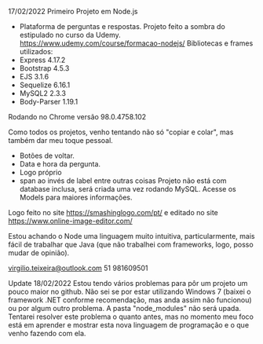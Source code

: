 17/02/2022
Primeiro Projeto em Node.js

- Plataforma de perguntas e respostas.
Projeto feito a sombra do estipulado no curso da Udemy.
https://www.udemy.com/course/formacao-nodejs/
Bibliotecas e frames utilizados:
- Express 4.17.2
- Bootstrap 4.5.3
- EJS 3.1.6
- Sequelize 6.16.1
- MySQL2 2.3.3
- Body-Parser 1.19.1

Rodando no Chrome versão 98.0.4758.102

Como todos os projetos, venho tentando não só "copiar e colar", mas também dar meu toque pessoal.
- Botões de voltar.
- Data e hora da pergunta.
- Logo próprio
- span ao invés de label
entre outras coisas
Projeto não está com database inclusa, será criada uma vez rodando MySQL.
Acesse os Models para maiores informações.

Logo feito no site https://smashinglogo.com/pt/ e editado no site https://www.online-image-editor.com/

Estou achando o Node uma linguagem muito intuitiva, particularmente, mais fácil de trabalhar que Java (que não trabalhei com frameworks, logo, posso mudar de opinião).

virgilio.teixeira@outlook.com
51 981609501

Update
18/02/2022
Estou tendo vários problemas para pôr um projeto um pouco maior no github.
Não sei se por estar utilizando Windows 7 (baixei o framework .NET conforme recomendação, mas anda assim não funcionou) ou por algum outro problema.
A pasta "node_modules" não será upada.
Tentarei resolver este problema o quanto antes, mas no momento meu foco está em aprender e mostrar esta nova linguagem de programação e o que venho fazendo com ela.